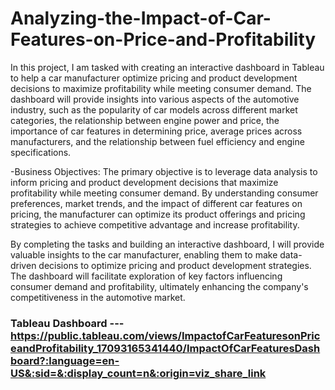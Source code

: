 # Analyzing-the-Impact-of-Car-Features-on-Price-and-Profitability
In this project, I am tasked with creating an interactive dashboard in Tableau to help a car manufacturer optimize pricing and product development decisions to maximize profitability while meeting consumer demand. 
The dashboard will provide insights into various aspects of the automotive industry, such as the popularity of car models across different market categories, the relationship between engine power and price, the importance of car features in determining price, average prices across manufacturers, and the relationship between fuel efficiency and engine specifications.

-Business Objectives:
The primary objective is to leverage data analysis to inform pricing and product development decisions that maximize profitability while meeting consumer demand. By understanding consumer preferences, market trends, and the impact of different car features on pricing, the manufacturer can optimize its product offerings and pricing strategies to achieve competitive advantage and increase profitability.

By completing the tasks and building an interactive dashboard, I will provide valuable insights to the car manufacturer, enabling them to make data-driven decisions to optimize pricing and product development strategies. The dashboard will facilitate exploration of key factors influencing consumer demand and profitability, ultimately enhancing the company's competitiveness in the automotive market.

### Tableau Dashboard --- https://public.tableau.com/views/ImpactofCarFeaturesonPriceandProfitability_17093165341440/ImpactOfCarFeaturesDashboard?:language=en-US&:sid=&:display_count=n&:origin=viz_share_link
